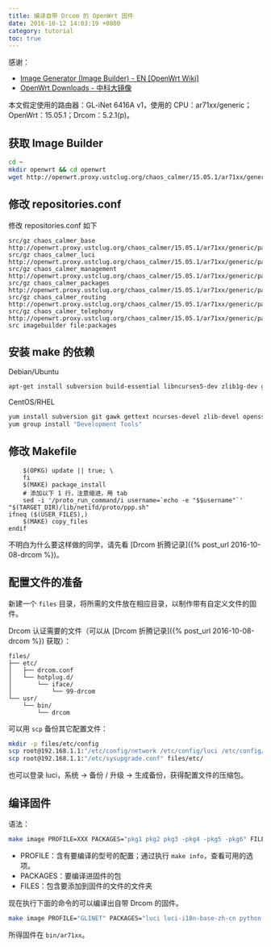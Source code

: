```yaml
---
title: 编译自带 Drcom 的 OpenWrt 固件
date: 2016-10-12 14:03:19 +0800
category: tutorial
toc: true
---
```


感谢：

- [Image Generator (Image Builder) - EN [OpenWrt Wiki]](https://wiki.openwrt.org/doc/howto/obtain.firmware.generate)
- [OpenWrt Downloads - 中科大镜像](http://openwrt.proxy.ustclug.org/)

本文假定使用的路由器：GL-iNet 6416A v1，使用的 CPU：ar71xx/generic；OpenWrt：15.05.1；Drcom：5.2.1(p)。

## 获取 Image Builder

```bash
cd ~
mkdir openwrt && cd openwrt
wget http://openwrt.proxy.ustclug.org/chaos_calmer/15.05.1/ar71xx/generic/OpenWrt-ImageBuilder-15.05.1-ar71xx-generic.Linux-x86_64.tar.bz2
```

## 修改 repositories.conf

修改 repositories.conf 如下

```
src/gz chaos_calmer_base http://openwrt.proxy.ustclug.org/chaos_calmer/15.05.1/ar71xx/generic/packages/base
src/gz chaos_calmer_luci http://openwrt.proxy.ustclug.org/chaos_calmer/15.05.1/ar71xx/generic/packages/luci
src/gz chaos_calmer_management http://openwrt.proxy.ustclug.org/chaos_calmer/15.05.1/ar71xx/generic/packages/management
src/gz chaos_calmer_packages http://openwrt.proxy.ustclug.org/chaos_calmer/15.05.1/ar71xx/generic/packages/packages
src/gz chaos_calmer_routing http://openwrt.proxy.ustclug.org/chaos_calmer/15.05.1/ar71xx/generic/packages/routing
src/gz chaos_calmer_telephony http://openwrt.proxy.ustclug.org/chaos_calmer/15.05.1/ar71xx/generic/packages/telephony
src imagebuilder file:packages
```

## 安装 make 的依赖

Debian/Ubuntu

```bash
apt-get install subversion build-essential libncurses5-dev zlib1g-dev gawk git ccache gettext libssl-dev xsltproc wget
```

CentOS/RHEL

```bash
yum install subversion git gawk gettext ncurses-devel zlib-devel openssl-devel libxslt wget
yum group install "Development Tools"
```

## 修改 Makefile

```
	$(OPKG) update || true; \
	fi
	$(MAKE) package_install
	# 添加以下 1 行，注意缩进，用 tab
	sed -i '/proto_run_command/i username=`echo -e "$$username"`' "$(TARGET_DIR)/lib/netifd/proto/ppp.sh"
ifneq ($(USER_FILES),)
	$(MAKE) copy_files
endif
```

不明白为什么要这样做的同学，请先看 [Drcom 折腾记录]({% post_url 2016-10-08-drcom %})。

## 配置文件的准备

新建一个 `files` 目录，将所需的文件放在相应目录，以制作带有自定义文件的固件。

Drcom 认证需要的文件（可以从 [Drcom 折腾记录]({% post_url 2016-10-08-drcom %}) 获取）：

```
files/
├── etc/
│   ├── drcom.conf
│   └── hotplug.d/
│       └── iface/
│           └── 99-drcom
└── usr/
    └── bin/
        └── drcom
```

可以用 `scp` 备份其它配置文件：

```bash
mkdir -p files/etc/config
scp root@192.168.1.1:"/etc/config/network /etc/config/luci /etc/config/wireless /etc/config/firewall" files/etc/config/
scp root@192.168.1.1:"/etc/sysupgrade.conf" files/etc/
```

也可以登录 luci，系统 -> 备份 / 升级 -> 生成备份，获得配置文件的压缩包。

## 编译固件

语法：

```bash
make image PROFILE=XXX PACKAGES="pkg1 pkg2 pkg3 -pkg4 -pkg5 -pkg6" FILES=files/
```

- PROFILE：含有要编译的型号的配置；通过执行 `make info`，查看可用的选项。
- PACKAGES：要编译进固件的包
- FILES：包含要添加到固件的文件的文件夹

现在执行下面的命令的可以编译出自带 Drcom 的固件。

```bash
make image PROFILE="GLINET" PACKAGES="luci luci-i18n-base-zh-cn python-light python-logging python-openssl python-codecs" FILES=files/
```

所得固件在 `bin/ar71xx`。
